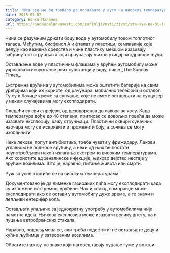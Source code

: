```yaml
---
title: "Шта све не би требало да остављате у ауту на високој температури"
date: 2025-07-07
category: Бачка Паланка
url: https://backapalankavesti.com/zanimljivosti/zivot/sta-sve-ne-bi-trebalo-da-ostavljate-u-autu-na-visokoj-temperaturi/
---
```


Чини се разумним држати боцу воде у аутомобилу током топлотног таласа. Међутим, бисфенол А и фталат у пластици, хемикалије које делују као везивна средства и чине пластику мекшом изазивају забринутост стручњака који проучавају њихов утицај на здравље људи.

Остављање воде у пластичним флашама у врућем аутомобилу може узроковати испуштање ових супстанци у воду, пише „The Sunday Times„.

Екстремна врућина у аутомобилима може оштетити батерије на свим уређајима који их користе, од рачунара, мобилних телефона и осталог. Ту су и бочице креме за сунчање, које не смете остављати на сунцу јер у неким случајевима могу експлодирати.

Следећи су сви спрејеви, од дезодоранса до лакова за косу. Када температура дође до 48 степени, притисак се довољно повећа да може изазвати експлозију, кажу стручњаци. Пластични оквири суначних наочара могу се искривити и променити боју, а сочива се могу изобличити.

Неке лекове, попут антибиотика, треба чувати у фрижидеру. Лекови углавном не подносе врућину, а неки од њих ће постати неупотребљиви након излагања екстремно високим температурама. Ако користите адреналинске инјекције, њихово дејство нестаје у врућим возилима. Што је, наравно, питање живота или смрти.

Руж за усне отопиће се на високим температурама.

Документовано је да лименке газираних пића могу експлодирати када су изложене екстремној врућини. Чак и сок од поморанџе може експлодирати ако се остави у аутомобилу дуже време, а то значи и лепљиви ентеријер кола.

Остављати упаљаче за једнократну употребу у аутомобилима није паметна идеја. Њихова експлозија може изазвати велику штету, па и пуцање ветробранских стакала.

Наравно, подразумева се, али треба подсетити: не остављајте децу и кућне љубимце у затвореним возилима.

Обратите пажњу на знаке који наговештавају пуцање гуме у вожњи

